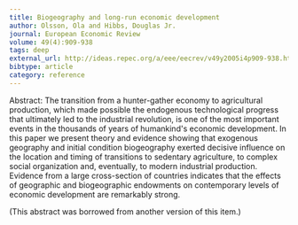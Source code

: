 ```yaml
---
title: Biogeography and long-run economic development
author: Olsson, Ola and Hibbs, Douglas Jr.
journal: European Economic Review
volume: 49(4):909-938
tags: deep
external_url: http://ideas.repec.org/a/eee/eecrev/v49y2005i4p909-938.html
bibtype: article
category: reference
---
```

Abstract: The transition from a hunter-gather economy to agricultural production, which made possible the endogenous technological progress that ultimately led to the industrial revolution, is one of the most important events in the thousands of years of humankind's economic development. In this paper we present theory and evidence showing that exogenous geography and initial condition biogeography exerted decisive influence on the location and timing of transitions to sedentary agriculture, to complex social organization and, eventually, to modern industrial production. Evidence from a large cross-section of countries indicates that the effects of geographic and biogeographic endowments on contemporary levels of economic development are remarkably strong.<P>(This abstract was borrowed from another version of this item.)
